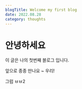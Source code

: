 ```yaml
---
blogTitle: Welcome my first blog
date: 2022.08.28
category: thoughts
---
```


# 안녕하세요

이 글은 나의 첫번째 블로그 입니다.

앞으로 종종 만나요 ~ 우리!

그럼 ㅂㅂ2
